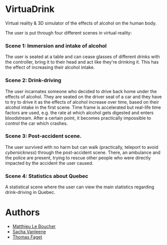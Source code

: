 # VirtuaDrink
Virtual reality &amp; 3D simulator of the effects of alcohol on the human body.

The user is put through four different scenes in virtual reality:
### Scene 1: Immersion and intake of alcohol

The user is seated at a table and can cease glasses of different drinks with the controller, bring it to their head and act like they're drinking it. This has the effect of increasing their alcohol intake.

### Scene 2: Drink-driving

The user incarnates someone who decided to drive back home under the effects of alcohol. They are seated on the driver seat of a car and they have to try to drive it as the effects of alcohol increase over time, based on their alcohol intake in the first scene. Time frame is accelerated but real-life time factors are used, e.g. the rate at which alcohol gets digested and enters bloodstream. After a certain point, it becomes practically impossible to control the car which crashes.

### Scene 3: Post-accident scene.

The user survived with no harm but can walk (practically, teleport to avoid _cybersickness_) through the post-accident scene. There, an ambulance and the police are present, trying to rescue other people who were directly impacted by the accident the user caused.

### Scene 4: Statistics about Quebec

A statistical scene where the user can view the main statistics regarding drink-driving in Quebec.

# Authors

* [Matthieu Le Boucher ](https://github.com/Meight)
* [Sacha Vanleene](https://github.com/SachaVanleene)
* [Thomas Faget](https://github.com/thomasfaget)
